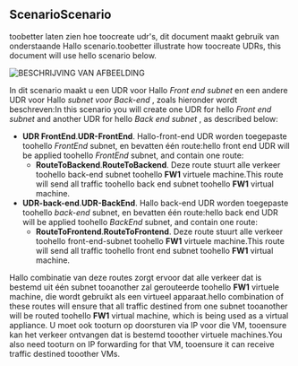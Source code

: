## <a name="scenario"></a><span data-ttu-id="a45d3-101">Scenario</span><span class="sxs-lookup"><span data-stu-id="a45d3-101">Scenario</span></span>
<span data-ttu-id="a45d3-102">toobetter laten zien hoe toocreate udr's, dit document maakt gebruik van onderstaande Hallo scenario.</span><span class="sxs-lookup"><span data-stu-id="a45d3-102">toobetter illustrate how toocreate UDRs, this document will use hello scenario below.</span></span>

![BESCHRIJVING VAN AFBEELDING](./media/virtual-network-create-udr-scenario-include/figure1.png)

<span data-ttu-id="a45d3-104">In dit scenario maakt u een UDR voor Hallo *Front end subnet* en een andere UDR voor Hallo *subnet voor Back-end* , zoals hieronder wordt beschreven:</span><span class="sxs-lookup"><span data-stu-id="a45d3-104">In this scenario you will create one UDR for hello *Front end subnet* and another UDR for hello *Back end subnet* , as described below:</span></span> 

* <span data-ttu-id="a45d3-105">**UDR FrontEnd**.</span><span class="sxs-lookup"><span data-stu-id="a45d3-105">**UDR-FrontEnd**.</span></span> <span data-ttu-id="a45d3-106">Hallo-front-end UDR worden toegepaste toohello *FrontEnd* subnet, en bevatten één route:</span><span class="sxs-lookup"><span data-stu-id="a45d3-106">hello front end UDR will be applied toohello *FrontEnd* subnet, and contain one route:</span></span>    
  * <span data-ttu-id="a45d3-107">**RouteToBackend**.</span><span class="sxs-lookup"><span data-stu-id="a45d3-107">**RouteToBackend**.</span></span> <span data-ttu-id="a45d3-108">Deze route stuurt alle verkeer toohello back-end subnet toohello **FW1** virtuele machine.</span><span class="sxs-lookup"><span data-stu-id="a45d3-108">This route will send all traffic toohello back end subnet toohello **FW1** virtual machine.</span></span>
* <span data-ttu-id="a45d3-109">**UDR-back-end**.</span><span class="sxs-lookup"><span data-stu-id="a45d3-109">**UDR-BackEnd**.</span></span> <span data-ttu-id="a45d3-110">Hallo back-end UDR worden toegepaste toohello *back-end* subnet, en bevatten één route:</span><span class="sxs-lookup"><span data-stu-id="a45d3-110">hello back end UDR will be applied toohello *BackEnd* subnet, and contain one route:</span></span>    
  * <span data-ttu-id="a45d3-111">**RouteToFrontend**.</span><span class="sxs-lookup"><span data-stu-id="a45d3-111">**RouteToFrontend**.</span></span> <span data-ttu-id="a45d3-112">Deze route stuurt alle verkeer toohello front-end-subnet toohello **FW1** virtuele machine.</span><span class="sxs-lookup"><span data-stu-id="a45d3-112">This route will send all traffic toohello front end subnet toohello **FW1** virtual machine.</span></span>

<span data-ttu-id="a45d3-113">Hallo combinatie van deze routes zorgt ervoor dat alle verkeer dat is bestemd uit één subnet tooanother zal gerouteerde toohello **FW1** virtuele machine, die wordt gebruikt als een virtueel apparaat.</span><span class="sxs-lookup"><span data-stu-id="a45d3-113">hello combination of these routes will ensure that all traffic destined from one subnet tooanother will be routed toohello **FW1** virtual machine, which is being used as a virtual appliance.</span></span> <span data-ttu-id="a45d3-114">U moet ook tooturn op doorsturen via IP voor die VM, tooensure kan het verkeer ontvangen dat is bestemd tooother virtuele machines.</span><span class="sxs-lookup"><span data-stu-id="a45d3-114">You also need tooturn on IP forwarding for that VM, tooensure it can receive traffic destined tooother VMs.</span></span>

